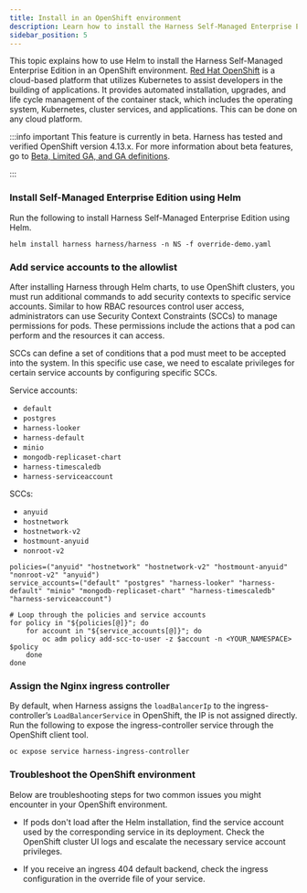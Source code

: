 ```yaml
---
title: Install in an OpenShift environment
description: Learn how to install the Harness Self-Managed Enterprise Edition using Helm in an OpenShift environment.
sidebar_position: 5
---
```


<DocsTag  backgroundColor= "#ff8ac1" text="Paid product"  textColor="#ca136c"  />

This topic explains how to use Helm to install the Harness Self-Managed Enterprise Edition in an OpenShift environment. [Red Hat OpenShift](https://www.redhat.com/en/technologies/cloud-computing/openshift) is a cloud-based platform that utilizes Kubernetes to assist developers in the building of applications. It provides automated installation, upgrades, and life cycle management of the container stack, which includes the operating system, Kubernetes, cluster services, and applications. This can be done on any cloud platform.

:::info important
This feature is currently in beta. Harness has tested and verified OpenShift version 4.13.x. For more information about beta features, go to [Beta, Limited GA, and GA definitions](/docs/get-started/release-status/).

:::

### Install Self-Managed Enterprise Edition using Helm

Run the following to install Harness Self-Managed Enterprise Edition using Helm.

```
helm install harness harness/harness -n NS -f override-demo.yaml 
```

### Add service accounts to the allowlist

After installing Harness through Helm charts, to use OpenShift clusters, you must run additional commands to add security contexts to specific service accounts. Similar to how RBAC resources control user access, administrators can use Security Context Constraints (SCCs) to manage permissions for pods. These permissions include the actions that a pod can perform and the resources it can access. 

SCCs can define a set of conditions that a pod must meet to be accepted into the system. In this specific use case, we need to escalate privileges for certain service accounts by configuring specific SCCs.

Service accounts:
- `default`
- `postgres`
- `harness-looker`
- `harness-default`
- `minio`
- `mongodb-replicaset-chart`
- `harness-timescaledb`
- `harness-serviceaccount`

SCCs:
- `anyuid`
- `hostnetwork`
- `hostnetwork-v2`
- `hostmount-anyuid`
- `nonroot-v2`

```
policies=("anyuid" "hostnetwork" "hostnetwork-v2" "hostmount-anyuid" "nonroot-v2" "anyuid")
service_accounts=("default" "postgres" "harness-looker" "harness-default" "minio" "mongodb-replicaset-chart" "harness-timescaledb" "harness-serviceaccount")

# Loop through the policies and service accounts
for policy in "${policies[@]}"; do
    for account in "${service_accounts[@]}"; do
        oc adm policy add-scc-to-user -z $account -n <YOUR_NAMESPACE> $policy
    done
done
```

### Assign the Nginx ingress controller

By default, when Harness assigns the `loadBalancerIp` to the ingress-controller’s `LoadBalancerService` in OpenShift, the IP is not assigned directly. Run the following to expose the ingress-controller service through the OpenShift client tool.

```
oc expose service harness-ingress-controller
```

### Troubleshoot the OpenShift environment

Below are troubleshooting steps for two common issues you might encounter in your OpenShift environment.

- If pods don't load after the Helm installation, find the service account used by the corresponding service in its deployment. Check the OpenShift cluster UI logs and escalate the necessary service account privileges.

- If you receive an ingress 404 default backend, check the ingress configuration in the override file of your service. 
